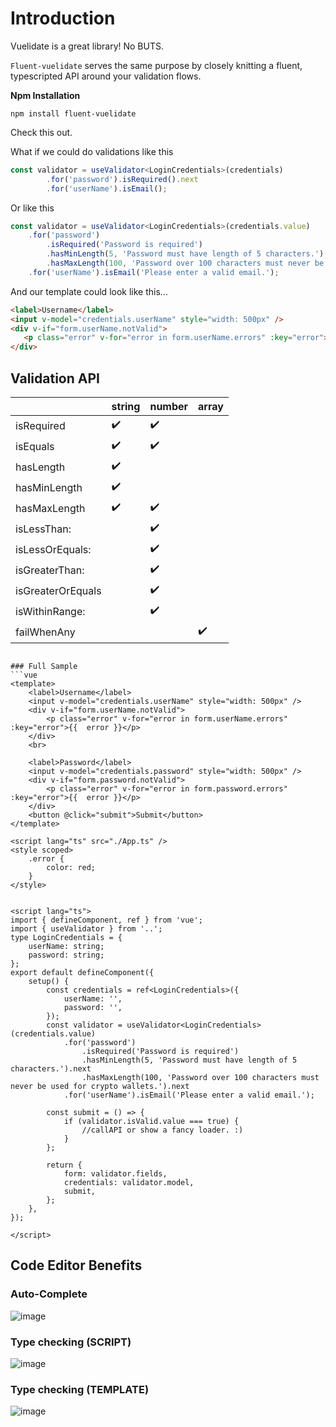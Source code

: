 # Introduction

Vuelidate is a great library! No BUTS.

`Fluent-vuelidate` serves the same purpose by closely knitting a fluent, typescripted API around your validation flows.

**Npm Installation**
```
npm install fluent-vuelidate
```

Check this out.

What if we could do validations like this

```ts
const validator = useValidator<LoginCredentials>(credentials)
        .for('password').isRequired().next
        .for('userName').isEmail();
````
Or like this

```ts
const validator = useValidator<LoginCredentials>(credentials.value)
    .for('password')
        .isRequired('Password is required')
        .hasMinLength(5, 'Password must have length of 5 characters.').next
        .hasMaxLength(100, 'Password over 100 characters must never be used for crypto wallets.').next
    .for('userName').isEmail('Please enter a valid email.');
```

And our template could look like this...

```html
<label>Username</label>
<input v-model="credentials.userName" style="width: 500px" />
<div v-if="form.userName.notValid">
   <p class="error" v-for="error in form.userName.errors" :key="error">{{  error }}</p>
</div>
```


## Validation API

|               | string        | number          | array |
|---------------|---------------|-----------------|-------------
| isRequired    | ✔️            | ✔️             |       
| isEquals      | ✔️            | ✔️             |
| hasLength     | ✔️            |                |
| hasMinLength  | ✔️            |                 |
| hasMaxLength  | ✔️            |  ✔️            |         
| isLessThan:   |               | ✔️            |
| isLessOrEquals:  |            | ✔️            |
| isGreaterThan:   |            |  ✔️            |
| isGreaterOrEquals|            |  ✔️            |
| isWithinRange:   |            |  ✔️            |
| failWhenAny      |            |                 |✔️
```

### Full Sample
```vue
<template>
    <label>Username</label>
    <input v-model="credentials.userName" style="width: 500px" />
    <div v-if="form.userName.notValid">
        <p class="error" v-for="error in form.userName.errors" :key="error">{{  error }}</p>
    </div>
    <br>

    <label>Password</label>
    <input v-model="credentials.password" style="width: 500px" />
    <div v-if="form.password.notValid">
        <p class="error" v-for="error in form.password.errors" :key="error">{{  error }}</p>
    </div>
    <button @click="submit">Submit</button>
</template>

<script lang="ts" src="./App.ts" />
<style scoped>
    .error {
        color: red;
    }
</style>


<script lang="ts">
import { defineComponent, ref } from 'vue';
import { useValidator } from '..';
type LoginCredentials = {
    userName: string;
    password: string;
};
export default defineComponent({
    setup() {
        const credentials = ref<LoginCredentials>({
            userName: '',
            password: '',
        });
        const validator = useValidator<LoginCredentials>(credentials.value)
            .for('password')
                .isRequired('Password is required')
                .hasMinLength(5, 'Password must have length of 5 characters.').next
                .hasMaxLength(100, 'Password over 100 characters must never be used for crypto wallets.').next
            .for('userName').isEmail('Please enter a valid email.');

        const submit = () => {
            if (validator.isValid.value === true) {
                //callAPI or show a fancy loader. :)
            }
        };

        return {
            form: validator.fields,
            credentials: validator.model,
            submit,
        };
    },
});

</script>
```

## Code Editor Benefits

### Auto-Complete
![image](https://user-images.githubusercontent.com/39003759/159159839-4926e428-ad1e-49e8-9bd4-ace3770e2f81.png)

### Type checking (SCRIPT)
![image](https://user-images.githubusercontent.com/39003759/159159885-2b39cc65-e545-486f-8fc5-daaf32517c35.png)
### Type checking (TEMPLATE)
![image](https://user-images.githubusercontent.com/39003759/159159918-43c21381-dae9-4cb1-b055-48671f6d0b8a.png)
